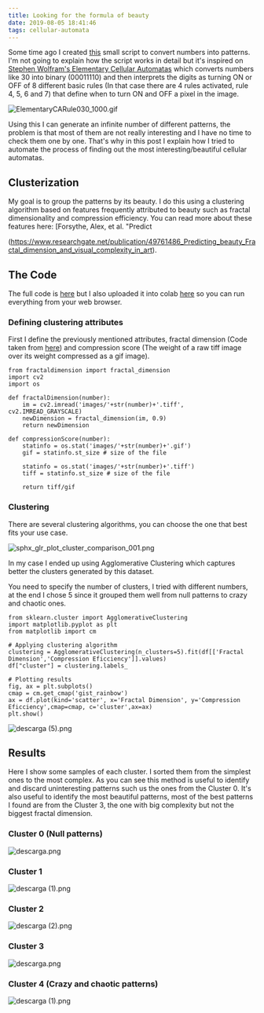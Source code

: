 ```yaml
---
title: Looking for the formula of beauty
date: 2019-08-05 18:41:46
tags: cellular-automata
---
```


Some time ago I created [this](https://gist.github.com/mathigatti/439a0e81556f2698c7db4f41189d201f) small script to convert numbers into patterns. I'm not going to explain how the script works in detail but it's inspired on [Stephen Wolfram's Elementary Cellular Automatas](https://en.wikipedia.org/wiki/Elementary_cellular_automaton) which converts numbers like 30 into binary (00011110) and then interprets the digits as turning ON or OFF of 8 different basic rules (In that case there are 4 rules activated, rule 4, 5, 6 and 7) that define when to turn ON and OFF a pixel in the image.

![ElementaryCARule030_1000.gif](https://ucarecdn.com/a4323adb-4c13-4c4f-a32d-97f86468a1f0/)

Using this I can generate an infinite number of different patterns, the problem is that most of them are not really interesting and I have no time to check them one by one. That's why in this post I explain how I tried to automate the process of finding out the most interesting/beautiful cellular automatas.

## Clusterization
My goal is to group the patterns by its beauty. I do this using a clustering algorithm based on features frequently attributed to beauty such as fractal dimensionality and compression efficiency. You can read more about these features here: [Forsythe, Alex, et al. "Predict

(https://www.researchgate.net/publication/49761486_Predicting_beauty_Fractal_dimension_and_visual_complexity_in_art).

## The Code
The full code is [here](https://github.com/mathigatti/CellularAutomataClassification) but I also uploaded it into colab [here](https://colab.research.google.com/drive/1FFNRZuRW7lkKi1LnbMR-d8KI0EADl871) so you can run everything from your web browser.

### Defining clustering attributes
First I define the previously mentioned attributes, fractal dimension (Code taken from [here](https://gist.github.com/rougier/e5eafc276a4e54f516ed5559df4242c0)) and compression score (The weight of a raw tiff image over its weight compressed as a gif image).

```
from fractaldimension import fractal_dimension
import cv2
import os

def fractalDimension(number):
    im = cv2.imread('images/'+str(number)+'.tiff', cv2.IMREAD_GRAYSCALE)
    newDimension = fractal_dimension(im, 0.9)
    return newDimension

def compressionScore(number):
    statinfo = os.stat('images/'+str(number)+'.gif')
    gif = statinfo.st_size # size of the file
    
    statinfo = os.stat('images/'+str(number)+'.tiff')
    tiff = statinfo.st_size # size of the file
    
    return tiff/gif
```

### Clustering
There are several clustering algorithms, you can choose the one that best fits your use case.

![sphx_glr_plot_cluster_comparison_001.png](https://ucarecdn.com/a6d86443-9072-44f0-b032-ccede2fe4073/)

In my case I ended up using Agglomerative Clustering which captures better the clusters generated by this dataset.

You need to specify the number of clusters, I tried with different numbers, at the end I chose 5 since it grouped them well from null patterns to crazy and chaotic ones.

```
from sklearn.cluster import AgglomerativeClustering
import matplotlib.pyplot as plt
from matplotlib import cm

# Applying clustering algorithm
clustering = AgglomerativeClustering(n_clusters=5).fit(df[['Fractal Dimension','Compression Eficciency']].values)
df["cluster"] = clustering.labels_

# Plotting results
fig, ax = plt.subplots()
cmap = cm.get_cmap('gist_rainbow')
ax = df.plot(kind='scatter', x='Fractal Dimension', y='Compression Eficciency',cmap=cmap, c='cluster',ax=ax)
plt.show()
```
![descarga (5).png](https://ucarecdn.com/4fe8f003-2d3f-4296-8c24-9283bb587e2b/)

## Results
Here I show some samples of each cluster. I sorted them from the simplest ones to the most complex. As you can see this method is useful to identify and discard uninteresting patterns such us the ones from the Cluster 0. It's also useful to identify the most beautiful patterns, most of the best patterns I found are from the Cluster 3, the one with big complexity but not the biggest fractal dimension.

### Cluster 0 (Null patterns)
![descarga.png](https://ucarecdn.com/6f41e3ce-45dd-4b8e-aa00-b96fde1f09b4/)

### Cluster 1
![descarga (1).png](https://ucarecdn.com/565971db-1047-4100-92aa-c4feca3697ef/)

### Cluster 2
![descarga (2).png](https://ucarecdn.com/98775929-3cdc-4ff7-8dbb-0038663896bd/)

### Cluster 3
![descarga.png](https://ucarecdn.com/8f4a6dcf-b501-4b8a-bcc0-0b4822b6c26e/)

### Cluster 4 (Crazy and chaotic patterns)
![descarga (1).png](https://ucarecdn.com/b7066ecc-a054-4d34-9ec6-e9ef521fad85/)